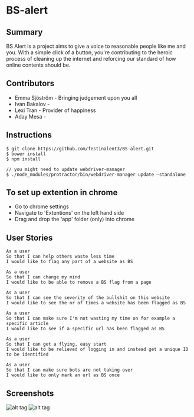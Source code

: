 # BS-alert

## Summary

BS Alert is a project aims to give a voice to reasonable people like me and you. With a simple click of a button, you're contributing to the heroic process of cleaning up the internet and reforcing our standard of how online contents should be.

## Contributors

* Emma Sjöström - Bringing judgement upon you all
* Ivan Bakalov - 
* Lexi Tran - Provider of happiness
* Aday Mesa - 

## Instructions

```
$ git clone https://github.com/festinalent3/BS-alert.git
$ bower install
$ npm install

// you might need to update webdriver-manager
$ ./node_modules/protractor/bin/webdriver-manager update —standalone
```
## To set up extention in chrome

* Go to chrome settings
* Navigate to 'Extentions' on the left hand side
* Drag and drop the 'app' folder (only) into chrome

## User Stories

``` 
As a user
So that I can help others waste less time
I would like to flag any part of a website as BS
```

```
As a user
So that I can change my mind
I would like to be able to remove a BS flag from a page
```

```
As a user
So that I can see the severity of the bullshit on this website  
I would like to see the nr of times a website has been flagged as BS
```

```
As a user
So that I can make sure I'm not wasting my time on for example a specific article
I would like to see if a specific url has been flagged as BS  
```

```
As a user
So that I can get a flying, easy start
I would like to be relieved of logging in and instead get a unique ID to be identified
```

```
As a user
So that I can make sure bots are not taking over 
I would like to only mark an url as BS once
```

## Screenshots

![alt tag](http://i.imgur.com/DuycY1s.png)
![alt tag](http://i.imgur.com/Erlqff1.png)
